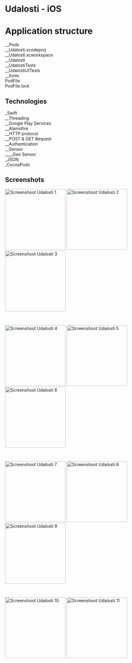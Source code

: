 # Udalosti - iOS

# Application structure

__Pods<br />
__Udalosti.xcodeproj<br />
__Udalosti.xcworkspace<br />
__Udalosti<br />
__UdalostiTests<br />
__UdalostiUITests<br />
__fonts<br />
PodFile<br />
PodFile.lock<br />



## Technologies

_Swift <br />
	__Threading <br />
  __Google Play Services <br />
  __Alamofire<br />
  __HTTP protocol<br />
  __POST & GET Request<br />
  __Authentication<br />
	__Sensor <br />
		____Geo Sensor <br />
_JSON <br />
_CocoaPods <br />



## Screenshots

<p float="left">
<img src="https://i.imgur.com/JmyxZya.png" alt="Screenshoot Udalosti 1" width="200"/>
<img src="https://i.imgur.com/daLoVlX.png" alt="Screenshoot Udalosti 2" width="200"/>
<img src="https://i.imgur.com/iroca7s.png" alt="Screenshoot Udalosti 3" width="200"/>
</p>
<br />
<p float="left">
<img src="https://i.imgur.com/lHrH9FO.png" alt="Screenshoot Udalosti 4" width="200"/>
<img src="https://i.imgur.com/XaoKsgL.png" alt="Screenshoot Udalosti 5" width="200"/>
<img src="https://i.imgur.com/8Cw7gE0.png" alt="Screenshoot Udalosti 6" width="200"/>
</p>
<br />
<p float="left">
<img src="https://i.imgur.com/ShHDFY9.png" alt="Screenshoot Udalosti 7" width="200"/>
<img src="https://i.imgur.com/q4FkRFn.png" alt="Screenshoot Udalosti 8" width="200"/>
<img src="https://i.imgur.com/M1cKIRd.png" alt="Screenshoot Udalosti 9" width="200"/>
</p>
<br />
<p float="left">
<img src="https://i.imgur.com/NOWn9xg.png" alt="Screenshoot Udalosti 10" width="200"/>
<img src="https://i.imgur.com/bHeAiZk.png" alt="Screenshoot Udalosti 11" width="200"/>
</p>
